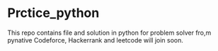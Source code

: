 # Prctice_python
This repo contains file and solution in python for problem solver fro,m pynative
Codeforce, Hackerrank and leetcode will join soon.

